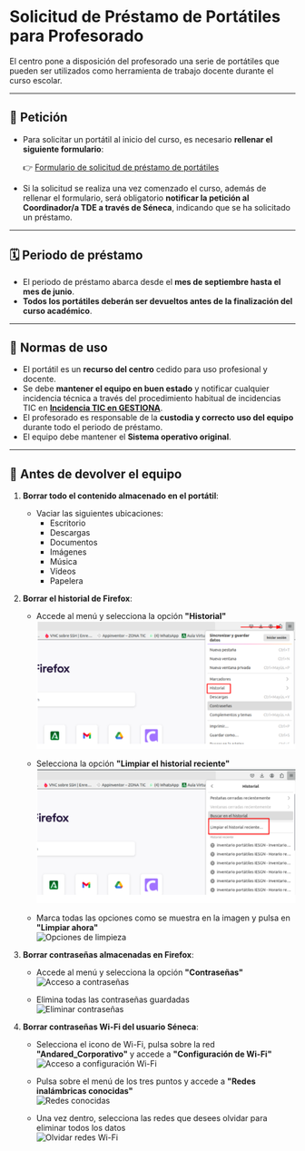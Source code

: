 # Solicitud de Préstamo de Portátiles para Profesorado

El centro pone a disposición del profesorado una serie de portátiles que pueden ser utilizados como herramienta de trabajo docente durante el curso escolar.

---

## 📝 Petición

- Para solicitar un portátil al inicio del curso, es necesario **rellenar el siguiente formulario**:

  👉 [Formulario de solicitud de préstamo de portátiles](https://docs.google.com/forms/d/e/1FAIpQLSfInFUU8SDnYKKmHuUs2PBk79PB1GRtxMlu-husQY9bmC3O2Q/viewform?usp=sf_link)

- Si la solicitud se realiza una vez comenzado el curso, además de rellenar el formulario, será obligatorio **notificar la petición al Coordinador/a TDE a través de Séneca**, indicando que se ha solicitado un préstamo.

---

## 🗓️ Periodo de préstamo

- El periodo de préstamo abarca desde el **mes de septiembre hasta el mes de junio**.
- **Todos los portátiles deberán ser devueltos antes de la finalización del curso académico**.

---

## 📌 Normas de uso

- El portátil es un **recurso del centro** cedido para uso profesional y docente.
- Se debe **mantener el equipo en buen estado** y notificar cualquier incidencia técnica a través del procedimiento habitual de incidencias TIC en [**Incidencia TIC en GESTIONA**](https://gestiona.gonzalonazareno.org/tde/misincidenciastic).
- El profesorado es responsable de la **custodia y correcto uso del equipo** durante todo el periodo de préstamo.
- El equipo debe mantener el **Sistema operativo original**.

---

## 🔄 Antes de devolver el equipo

1. **Borrar todo el contenido almacenado en el portátil**:
   - Vaciar las siguientes ubicaciones:
     - Escritorio
     - Descargas
     - Documentos
     - Imágenes
     - Música
     - Vídeos
     - Papelera

2. **Borrar el historial de Firefox**:
   - Accede al menú y selecciona la opción **"Historial"**  
     ![Acceso al historial](imagenes/acceso_historial.png)

   - Selecciona la opción **"Limpiar el historial reciente"**  
     ![Limpiar historial](/imagenes/limpiar_historial.png)

   - Marca todas las opciones como se muestra en la imagen y pulsa en **"Limpiar ahora"**  
     ![Opciones de limpieza](../imagenes/limpiar_historial_2.png)

3. **Borrar contraseñas almacenadas en Firefox**:
   - Accede al menú y selecciona la opción **"Contraseñas"**  
     ![Acceso a contraseñas](../imagenes/acceso_contraseña_firefox.png)

   - Elimina todas las contraseñas guardadas  
     ![Eliminar contraseñas](../imagenes/eliminar_contraseña_firefox.png)

4. **Borrar contraseñas Wi-Fi del usuario Séneca**:
   - Selecciona el icono de Wi-Fi, pulsa sobre la red **"Andared_Corporativo"** y accede a **"Configuración de Wi-Fi"**  
     ![Acceso a configuración Wi-Fi](../imagenes/eliminar_wifi.png)

   - Pulsa sobre el menú de los tres puntos y accede a **"Redes inalámbricas conocidas"**  
     ![Redes conocidas](../imagenes/eliminar_wifi_2.png)

   - Una vez dentro, selecciona las redes que desees olvidar para eliminar todos los datos  
     ![Olvidar redes Wi-Fi](../imagenes/limpiar_wifi_%203.png)
